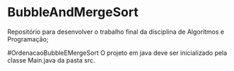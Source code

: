 # BubbleAndMergeSort
Repositório para desenvolver o trabalho final da disciplina de Algorítmos e Programação;

#OrdenacaoBubbleEMergeSort
O projeto em java deve ser inicializado pela classe Main.java da pasta src.
